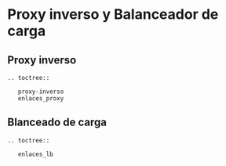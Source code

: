 # Proxy inverso y Balanceador de carga 

## Proxy inverso

```eval_rst
.. toctree::

   proxy-inverso
   enlaces_proxy
```


## Blanceado de carga

```eval_rst
.. toctree::
   
   enlaces_lb
```
   
